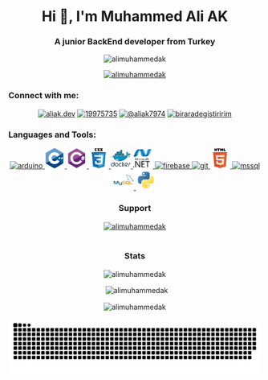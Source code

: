 <h1 align="center">Hi 👋, I'm Muhammed Ali AK</h1>
<h3 align="center">A junior BackEnd developer from Turkey</h3>
<p align="center">
  <img src="https://komarev.com/ghpvc/?username=alimuhammedak&label=Profile%20views&color=blueviolet&style=flat" alt="alimuhammedak" />
</p>
<p align="center">
  <a href="https://github.com/ryo-ma/github-profile-trophy">
    <img src="https://github-profile-trophy.vercel.app/?username=alimuhammedak&theme=dracula" alt="alimuhammedak" />
  </a>
</p>
</p>
<h3 align="left">Connect with me:</h3>
<p align="center">
<a href="https://dev.to/aliak.dev" target="blank"><img align="center" src="https://raw.githubusercontent.com/rahuldkjain/github-profile-readme-generator/master/src/images/icons/Social/devto.svg" alt="aliak.dev" height="30" width="40" /></a>
<a href="https://stackoverflow.com/users/19975735" target="blank"><img align="center" src="https://raw.githubusercontent.com/rahuldkjain/github-profile-readme-generator/master/src/images/icons/Social/stack-overflow.svg" alt="19975735" height="30" width="40" /></a>
<a href="https://medium.com/@aliak7974" target="blank"><img align="center" src="https://raw.githubusercontent.com/rahuldkjain/github-profile-readme-generator/master/src/images/icons/Social/medium.svg" alt="@aliak7974" height="30" width="40" /></a>
<a href="https://discord.gg/biraradegistiririm" target="blank"><img align="center" src="https://raw.githubusercontent.com/rahuldkjain/github-profile-readme-generator/master/src/images/icons/Social/discord.svg" alt="biraradegistiririm" height="30" width="40" /></a>
</p>
<h3 align="left">Languages and Tools:</h3>
<p align="center"> <a href="https://www.arduino.cc/" target="_blank" rel="noreferrer"> <img src="https://cdn.worldvectorlogo.com/logos/arduino-1.svg" alt="arduino" width="40" height="40"/> </a> <a href="https://www.w3schools.com/cpp/" target="_blank" rel="noreferrer"> <img src="https://raw.githubusercontent.com/devicons/devicon/master/icons/cplusplus/cplusplus-original.svg" alt="cplusplus" width="40" height="40"/> </a> <a href="https://www.w3schools.com/cs/" target="_blank" rel="noreferrer"> <img src="https://raw.githubusercontent.com/devicons/devicon/master/icons/csharp/csharp-original.svg" alt="csharp" width="40" height="40"/> </a> <a href="https://www.w3schools.com/css/" target="_blank" rel="noreferrer"> <img src="https://raw.githubusercontent.com/devicons/devicon/master/icons/css3/css3-original-wordmark.svg" alt="css3" width="40" height="40"/> </a> <a href="https://www.docker.com/" target="_blank" rel="noreferrer"> <img src="https://raw.githubusercontent.com/devicons/devicon/master/icons/docker/docker-original-wordmark.svg" alt="docker" width="40" height="40"/> </a> <a href="https://dotnet.microsoft.com/" target="_blank" rel="noreferrer"> <img src="https://raw.githubusercontent.com/devicons/devicon/master/icons/dot-net/dot-net-original-wordmark.svg" alt="dotnet" width="40" height="40"/> </a> <a href="https://firebase.google.com/" target="_blank" rel="noreferrer"> <img src="https://www.vectorlogo.zone/logos/firebase/firebase-icon.svg" alt="firebase" width="40" height="40"/> </a> <a href="https://git-scm.com/" target="_blank" rel="noreferrer"> <img src="https://www.vectorlogo.zone/logos/git-scm/git-scm-icon.svg" alt="git" width="40" height="40"/> </a> <a href="https://www.w3.org/html/" target="_blank" rel="noreferrer"> <img src="https://raw.githubusercontent.com/devicons/devicon/master/icons/html5/html5-original-wordmark.svg" alt="html5" width="40" height="40"/> </a> <a href="https://www.microsoft.com/en-us/sql-server" target="_blank" rel="noreferrer"> <img src="https://www.svgrepo.com/show/303229/microsoft-sql-server-logo.svg" alt="mssql" width="40" height="40"/> </a> <a href="https://www.mysql.com/" target="_blank" rel="noreferrer"> <img src="https://raw.githubusercontent.com/devicons/devicon/master/icons/mysql/mysql-original-wordmark.svg" alt="mysql" width="40" height="40"/> </a> <a href="https://www.python.org" target="_blank" rel="noreferrer"> <img src="https://raw.githubusercontent.com/devicons/devicon/master/icons/python/python-original.svg" alt="python" width="40" height="40"/> </a> </p>

<div align="center">
  <h3 align="center">Support</h3>
  <a href="https://www.buymeacoffee.com/alimuhammedak">
    <img align="center" src="https://cdn.buymeacoffee.com/buttons/v2/default-yellow.png" height="50" width="210" alt="alimuhammedak" />
  </a>
  <br>
  <br>
  <h3 align="center">Stats</h3>
  <p>
    <img align="center" src="https://github-readme-stats.vercel.app/api/top-langs?username=alimuhammedak&show_icons=true&locale=en&layout=compact&theme=midnight-purple" alt="alimuhammedak" />
  </p>
  <p>&nbsp; <img align="center" src="https://github-readme-stats.vercel.app/api?username=alimuhammedak&show_icons=true&locale=en&theme=midnight-purple" alt="alimuhammedak" />
  </p>
  <p>
    <img align="center" src="https://github-readme-streak-stats.herokuapp.com/?user=alimuhammedak&theme=midnight-purple" alt="alimuhammedak" />
  </p> 
</div>
<picture>
  <source media="(prefers-color-scheme: dark)" srcset="https://raw.githubusercontent.com/alimuhammedak/alimuhammedak/output/github-contribution-grid-snake-dark.svg">
  <source media="(prefers-color-scheme: light)" srcset="https://raw.githubusercontent.com/alimuhammedak/alimuhammedak/output/github-contribution-grid-snake.svg">
  <img alt="github contribution grid snake animation" src="https://raw.githubusercontent.com/alimuhammedak/alimuhammedak/output/github-contribution-grid-snake.svg">
</picture>



